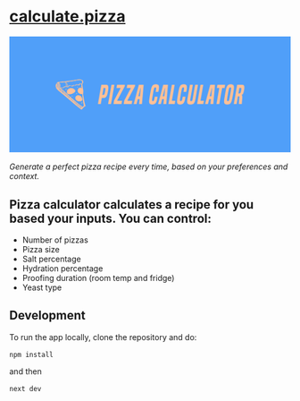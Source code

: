 # [calculate.pizza](https://www.calculate.pizza)

<img alt="pizza calculator logo" src="./public/logo-cover.png">

_Generate a perfect pizza recipe every time, based on your preferences and context._

## Pizza calculator calculates a recipe for you based your inputs. You can control:

- Number of pizzas
- Pizza size
- Salt percentage
- Hydration percentage
- Proofing duration (room temp and fridge)
- Yeast type

## Development

To run the app locally, clone the repository and do:

```
npm install
```

and then

```
next dev
```
